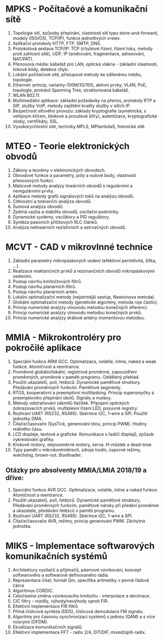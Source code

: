 # MPKS - Počítačové a komunikační sítě
1. Topologie sítí, způsoby přepínání, vlastnosti sítí typu store-and-forward, modely (ISO/OSI, TCP/IP), funkce jednotlivých vrstev.
2. Aplikační protokoly HTTP, FTP, SMTP, DNS.
3. Protokolová sestava TCP/IP: TCP (chybové řízení, řízení toku, metody proti zahlcení sítě), UDP, IP (směrování, fragmentace, adresování, NAT/PAT).
4. Přenosová média: kabeláž pro LAN, optická vlákna - základní vlastnosti, linkové kódy, detekce chyb.
5. Lokální počítačové sítě, přístupové metody ke sdílenému médiu, topologie.
6. Ethernet: princip, varianty-100M/1G/10G, aktivní prvky, VLAN, PoE, topologie, protokol Spanning Tree, strukturovaná kabeláž.
7. WLAN 802.11.
8. Multimediální aplikace: základní požadavky na přenos, protokoly RTP a SIP, služby VoIP, metody zajištění kvality služby v sítích IP.
9. Bezpečnost síťového provozu: základy kryptografie (symetrická, s veřejným klíčem, blokové a proudové šifry), autentizace, kryptografické otisky, certifikáty, SSL.
10. Vysokorychlostní sítě, techniky MPLS, MPlambdaS, fotonické sítě.

# MTEO - Teorie elektronických obvodů
1. Zákony a teorémy v elektronických obvodech.
2. Obvodové funkce a parametry, póly a nulové body, vlastnosti přenosových funkcí.
3. Maticové metody analýzy lineárních obvodů s regulárními a neregulárními prvky.
4. Aplikace metody grafů signálových toků na analýzu obvodů.
5. Citlivostní a toleranční analýza obvodů.
6. Šumová analýza obvodů.
7. Zpětná vazba a stabilita obvodů, oscilační podmínky.
8. Dynamické systémy, oscilátory a PID regulátory.
9. Syntéza pasivních příčkových RLC článků.
10. Analýza nelineárních rezistivních a setrvačných obvodů.

# MCVT - CAD v mikrovlnné technice
1. Základní parametry mikropáskových vedení (efektivní permitivita, šířka, ...).
2. Realizace reaktančních prvků a rezonančních obvodů mikropáskovými vedeními.
3. Postup návrhu kmitočtových filtrů.
4. Postup návrhu planárních filtrů.
5. Postup návrhu planárních antén.
6. Lokální optimalizační metody (nejstrmější sestup, Newtonova metoda).
7. Globální optimalizační metody (genetické algoritmy, metoda roje částic).
8. Princip numerické analýzy vlnovodu metodou konečných diferencí.
9. Princip numerické analýzy vlnovodu metodou konečných prvků.
10. Princip numerické analýzy drátové antény momentovou metodou.

# MMIA - Mikrokontroléry pro pokročilé aplikace
1. Speciální funkce ARM GCC. Optimalizace, volatile, inline, naked a weak funkce. Atomičnost a reentrance.
2. Proměnné globální/lokální, registrové proměnné, zapouzdření proměnných, proměnné v paměti programu. Oddělený překlad.
3. Použití ukazatelů, polí, řetězců. Dynamické paměťové struktury. Předávání proměnných funkcím. Paměťové segmenty.
4. RTOS, kooperativní a preemptivní multitasking. Princip supersmyčky a preemptivního přepínání úkolů. Signály a mutexy.
5. Metody odstraňování zákmitů tlačítek. Připojení optických zobrazovacích prvků, multiplexní řízení LED, posuvné registry.
6. Rozhraní UART (RS232, RS485). Sběrnice I2C, 1-wire a SPI. Použití jednotky DMA.
7. Čítače/časovače (SysTick, generování tónu, princip PWM). Hodiny reálného času.
8. LCD displeje, textové a grafické. Komunikace s řadiči displejů, způsob vykreslování grafiky.
9. Krokové motory, stejnosměrné motory, serva. H-můstek a dead-time.
10. Typy pamětí v mikrokontrolérech, zdroje hodin, úsporné režimy, watchdog, brown-out. Bootloader.

## Otázky pro absolventy MMIA/LMIA 2018/19 a dříve:
1. Speciální funkce AVR GCC. Optimalizace, volatile, inline a naked funkce. Atomičnost a reentrance.
3. Použití ukazatelů, polí, řetězců. Dynamické paměťové struktury. Předávání proměnných funkcím, paměťové nároky při předání proměnné a ukazatele, předávání řetězců v paměti programu.
6. Rozhraní UART (RS232, RS485). Sběrnice I2C, 1-wire a SPI.
7. Čítače/časovače AVR, režimy, princip generování PWM. Záchytná jednotka.

# MIKS - Implementace softwarových komunikačních systémů
1. Architektury vysílačů a přijímačů, pásmové vzorkování, koncept softwarového a softwarově definovaného rádia.
2. Reprezentace čísel, formát Qm, specifika aritmetiky v pevné řádové čárce
3. Algoritmus CORDIC.
4. Celočíselná změna vzorkovacího kmitočtu - interpolace a decimace.
5. CIC filtry - rozdíly, výhody/nevýhody oproti FIR.
6. Efektivní implementace FIR filtrů
7. Přímá číslicová syntéza (DDS), číslicová demodulace FM signálu.
8. Algoritmy pro časovou synchronizaci systémů s jednou (QAM) a s více nosnými (OFDM).
9. Ekvalizace komunikačních signálů.
10. Efektivní implementace FFT - radix 2/4, DIT/DIF, mixed/split-radix.